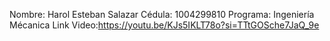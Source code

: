 Nombre: Harol Esteban Salazar
Cédula: 1004299810
Programa: Ingeniería Mécanica
Link Video:https://youtu.be/KJs5IKLT78o?si=TTtGOSche7JaQ_9e
